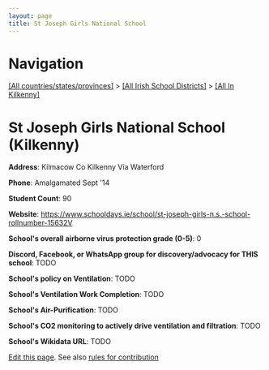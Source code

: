 ```yaml
---
layout: page
title: St Joseph Girls National School
---
```

# Navigation

[[All countries/states/provinces]](../../..) > [[All Irish School Districts]](../..) > [[All In Kilkenny]](..)

# St Joseph Girls National School (Kilkenny)

**Address**: Kilmacow Co Kilkenny Via Waterford

**Phone**: Amalgamated Sept '14

**Student Count**: 90

**Website**: <https://www.schooldays.ie/school/st-joseph-girls-n.s.-school-rollnumber-15632V>

**School's overall airborne virus protection grade (0-5)**: 0

**Discord, Facebook, or WhatsApp group for discovery/advocacy for THIS school**: TODO

**School's policy on Ventilation**: TODO

**School's Ventilation Work Completion**: TODO

**School's Air-Purification**: TODO

**School's CO2 monitoring to actively drive ventilation and filtration**: TODO

**School's Wikidata URL**: TODO


[Edit this page](https://github.com/ventilate-schools/Ireland/edit/main/./Kilkenny/St_Joseph_Girls_National_School.md). See also [rules for contribution](../../../contribution-rules/)